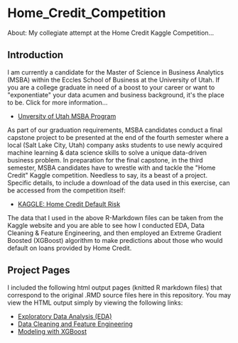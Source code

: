 # Home_Credit_Competition
About: My collegiate attempt at the Home Credit Kaggle Competition...

## Introduction

I am currently a candidate for the Master of Science in Business Analytics (MSBA) within the Eccles School of Business at the University of Utah. If you are a college graduate in need of a boost to your career or want to "exponentiate" your data acumen and business background, it's the place to be. Click for more information...

- [Unversity of Utah MSBA Program](https://eccles.utah.edu/programs/master-of-science-in-business-analytics/)

As part of our graduation requirements, MSBA candidates conduct a final capstone project to be presented at the end of the fourth semester where a local (Salt Lake City, Utah) company asks students to use newly acquired machine learning & data science skills to solve a unique data-driven business problem. In preparation for the final capstone, in the third semester, MSBA candidates have to wrestle with and tackle the "Home Credit" Kaggle competition. Needless to say, its a beast of a project. Specific details, to include a download of the data used in this exercise, can be accessed from the competition itself: 

- [KAGGLE: Home Credit Default Risk](https://www.kaggle.com/competitions/home-credit-default-risk)

The data that I used in the above R-Markdown files can be taken from the Kaggle website and you are able to see how I conducted EDA, Data Cleaning & Feature Engineering, and then employed an Extreme Gradient Boosted (XGBoost) algorithm to make predictions about those who would default on loans provided by Home Credit. 

## Project Pages

I included the following html output pages (knitted R markdown files) that correspond to the original .RMD source files here in this repository. You may view the HTML output simply by viewing the following links:

- [Exploratory Data Analysis (EDA)](https://abu-al-hol.github.io/Home_Credit_Competition/EDA.html)
- [Data Cleaning and Feature Engineering](https://abu-al-hol.github.io/Home_Credit_Competition/cleaning-and-engineering.html)
- [Modeling with XGBoost](https://abu-al-hol.github.io/Home_Credit_Competition/Jakes-XGBOOST.html)

